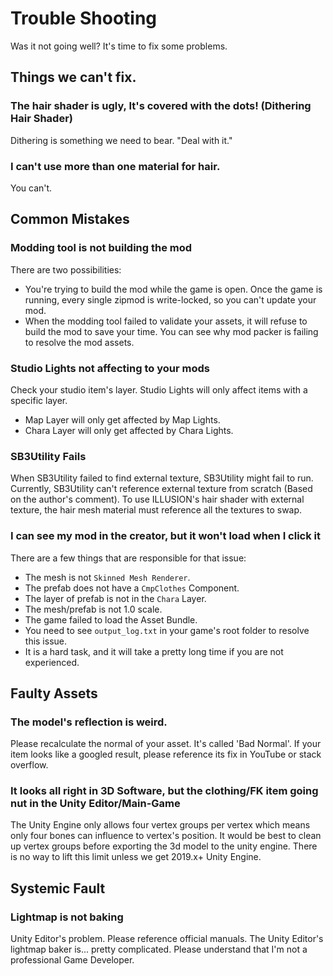 # Trouble Shooting

Was it not going well? It's time to fix some problems.

## Things we can't fix.

### The hair shader is ugly, It's covered with the dots! (Dithering Hair Shader)

Dithering is something we need to bear. "Deal with it."

### I can't use more than one material for hair.

You can't.

## Common Mistakes

### Modding tool is not building the mod

There are two possibilities:

-   You're trying to build the mod while the game is open. Once the game is running, every single zipmod is write-locked, so you can't update your mod.
-   When the modding tool failed to validate your assets, it will refuse to build the mod to save your time.
    You can see why mod packer is failing to resolve the mod assets.

### Studio Lights not affecting to your mods

Check your studio item's layer. Studio Lights will only affect items with a specific layer.

-   Map Layer will only get affected by Map Lights.
-   Chara Layer will only get affected by Chara Lights.

### SB3Utility Fails

When SB3Utility failed to find external texture, SB3Utility might fail to run.
Currently, SB3Utility can't reference external texture from scratch (Based on the author's comment).
To use ILLUSION's hair shader with external texture, the hair mesh material must reference all the textures to swap.

### I can see my mod in the creator, but it won't load when I click it

There are a few things that are responsible for that issue:

-   The mesh is not `Skinned Mesh Renderer`.
-   The prefab does not have a `CmpClothes` Component.
-   The layer of prefab is not in the `Chara` Layer.
-   The mesh/prefab is not 1.0 scale.
-   The game failed to load the Asset Bundle.
-   You need to see `output_log.txt` in your game's root folder to resolve this issue.
-   It is a hard task, and it will take a pretty long time if you are not experienced.

## Faulty Assets

### The model's reflection is weird.

Please recalculate the normal of your asset.
It's called 'Bad Normal'. If your item looks like a googled result, please reference its fix in YouTube or stack overflow.

### It looks all right in 3D Software, but the clothing/FK item going nut in the Unity Editor/Main-Game

The Unity Engine only allows four vertex groups per vertex which means only four bones can influence to vertex's position.
It would be best to clean up vertex groups before exporting the 3d model to the unity engine.
There is no way to lift this limit unless we get 2019.x+ Unity Engine.

## Systemic Fault

### Lightmap is not baking

Unity Editor's problem. Please reference official manuals. The Unity Editor's lightmap baker is... pretty complicated.
Please understand that I'm not a professional Game Developer.
